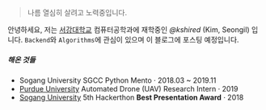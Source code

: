 > 나름 열심히 살려고 노력중입니다.

안녕하세요, 저는 [서강대학교](https://sogang.ac.kr) 컴퓨터공학과에 재학중인 _@kshired_ (Kim, Seongil) 입니다. `Backend`와 `Algorithms`에 관심이 있으며 이 블로그에 포스팅 예정입니다.

##### 해온 것들

- Sogang University SGCC Python Mento · 2018.03 ~ 2019.11
- [Purdue University][2] Automated Drone (UAV) Research Intern · 2019
- [Sogang University][1] 5th Hackerthon **Best Presentation Award** · 2018

[1]: https://www.sogang.ac.kr
[2]: https://www.purdue.edu
